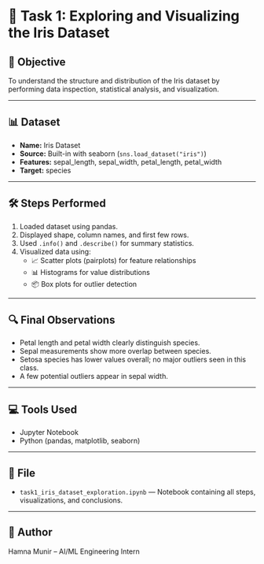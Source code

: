 # 🌸 Task 1: Exploring and Visualizing the Iris Dataset

## 🎯 Objective
To understand the structure and distribution of the Iris dataset by performing data inspection, statistical analysis, and visualization.

---

## 📊 Dataset
- **Name:** Iris Dataset
- **Source:** Built-in with seaborn (`sns.load_dataset("iris")`)
- **Features:** sepal_length, sepal_width, petal_length, petal_width
- **Target:** species

---

## 🛠️ Steps Performed
1. Loaded dataset using pandas.
2. Displayed shape, column names, and first few rows.
3. Used `.info()` and `.describe()` for summary statistics.
4. Visualized data using:
   - 📈 Scatter plots (pairplots) for feature relationships
   - 📊 Histograms for value distributions
   - 📦 Box plots for outlier detection

---

## 🔍 Final Observations
- Petal length and petal width clearly distinguish species.
- Sepal measurements show more overlap between species.
- Setosa species has lower values overall; no major outliers seen in this class.
- A few potential outliers appear in sepal width.

---

## 💻 Tools Used
- Jupyter Notebook
- Python (pandas, matplotlib, seaborn)

---

## 📁 File
- `task1_iris_dataset_exploration.ipynb` — Notebook containing all steps, visualizations, and conclusions.

---

## 🙌 Author
Hamna Munir – AI/ML Engineering Intern
